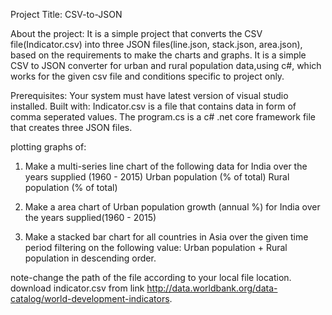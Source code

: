 Project Title: CSV-to-JSON

About the project: 
It is a simple project that converts the CSV file(Indicator.csv) into three JSON files(line.json, stack.json, area.json), based on the requirements to make the charts and graphs. 
It is a simple CSV to JSON converter for urban and rural population data,using c#, which works for the given csv file and conditions specific to project only.

Prerequisites: 
Your system must have latest version of visual studio installed.
Built with: Indicator.csv is a file that contains data in form of comma seperated values. The program.cs is a c# .net core framework file that creates three JSON files.

plotting graphs of:   
1.  Make a multi-series line chart of the following data for India over the years supplied (1960 - 2015)
Urban population (% of total)
Rural population (% of total)

2.  Make a area chart of Urban population growth (annual %) for India over the years supplied(1960 - 2015)

3.  Make a stacked bar chart for all countries in Asia over the given time period filtering on the following value:
Urban population + Rural population in descending order.

note-change the path of the file according to your local file location. 
download indicator.csv from link http://data.worldbank.org/data-catalog/world-development-indicators.
